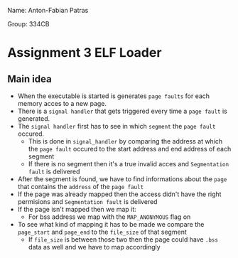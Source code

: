 Name: Anton-Fabian Patras

Group: 334CB

# Assignment 3 ELF Loader

## Main idea
* When the executable is started is generates `page faults` for each memory acces to a new page.
* There is a `signal handler` that gets triggered every time a `page fault` is generated.
* The `signal handler` first has to see in which `segment` the `page fault` occured.
	* This is done in `signal_handler` by comparing the address at which the `page fault` occured to the start address and end address of each segment
	* If there is no segment then it's a true invalid acces and `Segmentation fault` is delivered
* After the segment is found, we have to find informations about the `page` that contains the `address` of the `page fault`
* If the page was already mapped then the access didn't have the right permisions and `Segmentation fault` is delivered
* If the page isn't mapped then we map it:
	* For bss address we map with the `MAP_ANONYMOUS` flag on
* To see what kind of mapping it has to be made we compare the `page_start` and `page_end` to the `file_size` of that segment
	* If `file_size` is between those two then the page could have `.bss` data as well and we have to map accordingly
